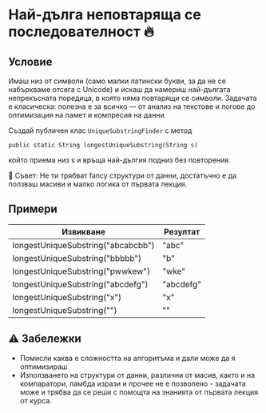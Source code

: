 # Най-дълга неповтаряща се последователност 🔥
## Условие
Имаш низ от символи (само малки латински букви, за да не се набъркваме отсега с Unicode) и искаш да намериш най-дългата непрекъсната поредица, в която няма повтарящи се символи.
Задачата е класическа: полезна е за всичко — от анализ на текстове и логове до оптимизация на памет и компресия на данни.

Създай публичен клас ```UniqueSubstringFinder``` с метод
```
public static String longestUniqueSubstring(String s)
```

който приема низ s и връща най-дългия подниз без повторения.

🎯 Съвет: Не ти трябват fancy структури от данни, достатъчно е да ползваш масиви и малко логика от първата лекция.

## Примери
| Извикване	| Резултат |
|----------|----------|
| longestUniqueSubstring("abcabcbb") | "abc" |
| longestUniqueSubstring("bbbbb") | "b" |
| longestUniqueSubstring("pwwkew") | "wke" |
| longestUniqueSubstring("abcdefg") | "abcdefg" |
| longestUniqueSubstring("x") | "x" |
| longestUniqueSubstring("") | "" |

## ⚠️ Забележки
* Помисли каква е сложността на алгоритъма и дали може да я оптимизираш
* Използването на структури от данни, различни от масив, както и на компаратори, ламбда изрази и прочее не е позволено - задачата може и трябва да се реши с помощта на знанията от първата лекция от курса.
